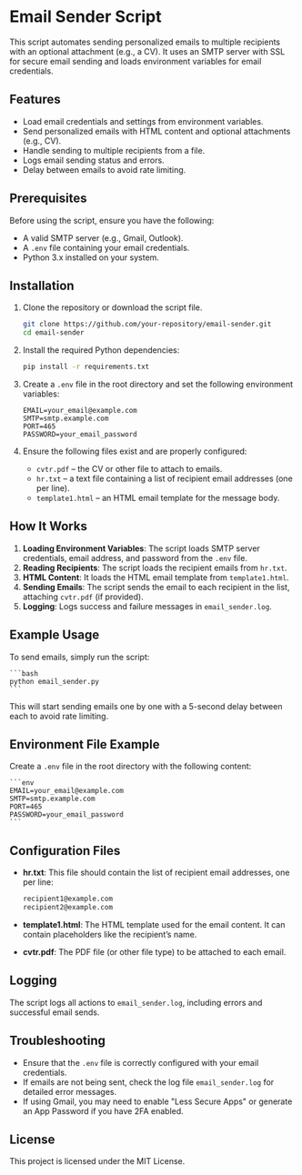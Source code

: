 # Email Sender Script

This script automates sending personalized emails to multiple recipients with an optional attachment (e.g., a CV). It uses an SMTP server with SSL for secure email sending and loads environment variables for email credentials.

## Features

- Load email credentials and settings from environment variables.
- Send personalized emails with HTML content and optional attachments (e.g., CV).
- Handle sending to multiple recipients from a file.
- Logs email sending status and errors.
- Delay between emails to avoid rate limiting.

## Prerequisites

Before using the script, ensure you have the following:

- A valid SMTP server (e.g., Gmail, Outlook).
- A `.env` file containing your email credentials.
- Python 3.x installed on your system.

## Installation

1. Clone the repository or download the script file.

   ```bash
   git clone https://github.com/your-repository/email-sender.git
   cd email-sender
   ```

2. Install the required Python dependencies:

   ```bash
   pip install -r requirements.txt
   ```

3. Create a `.env` file in the root directory and set the following environment variables:

   ```env
   EMAIL=your_email@example.com
   SMTP=smtp.example.com
   PORT=465
   PASSWORD=your_email_password
   ```

4. Ensure the following files exist and are properly configured:
   - `cvtr.pdf` – the CV or other file to attach to emails.
   - `hr.txt` – a text file containing a list of recipient email addresses (one per line).
   - `template1.html` – an HTML email template for the message body.

## How It Works

1. **Loading Environment Variables**: The script loads SMTP server credentials, email address, and password from the `.env` file.
2. **Reading Recipients**: The script loads the recipient emails from `hr.txt`.
3. **HTML Content**: It loads the HTML email template from `template1.html`.
4. **Sending Emails**: The script sends the email to each recipient in the list, attaching `cvtr.pdf` (if provided).
5. **Logging**: Logs success and failure messages in `email_sender.log`.

## Example Usage

To send emails, simply run the script:

    ```bash
    python email_sender.py
    ```

This will start sending emails one by one with a 5-second delay between each to avoid rate limiting.

## Environment File Example

Create a `.env` file in the root directory with the following content:

    ```env
    EMAIL=your_email@example.com
    SMTP=smtp.example.com
    PORT=465
    PASSWORD=your_email_password
    ```

## Configuration Files

- **hr.txt**: This file should contain the list of recipient email addresses, one per line:

  ```txt
  recipient1@example.com
  recipient2@example.com
  ```

- **template1.html**: The HTML template used for the email content. It can contain placeholders like the recipient’s name.

- **cvtr.pdf**: The PDF file (or other file type) to be attached to each email.

## Logging

The script logs all actions to `email_sender.log`, including errors and successful email sends.

## Troubleshooting

- Ensure that the `.env` file is correctly configured with your email credentials.
- If emails are not being sent, check the log file `email_sender.log` for detailed error messages.
- If using Gmail, you may need to enable "Less Secure Apps" or generate an App Password if you have 2FA enabled.

## License

This project is licensed under the MIT License.

